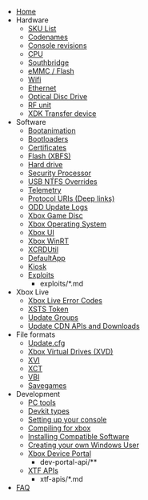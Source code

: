 - [Home](index.md)
- Hardware
  - [SKU List](retail-xone-skus.md)
  - [Codenames](codenames.md)
  - [Console revisions](console-revisions.md)
  - [CPU](cpu.md)
  - [Southbridge](southbridge.md)
  - [eMMC / Flash](emmc-flash.md)
  - [Wifi](wifi.md)
  - [Ethernet](ethernet.md)
  - [Optical Disc Drive](optical-disc-drive.md)
  - [RF unit](rf-unit.md)
  - [XDK Transfer device](xdk_transfer.md)
- Software
  - [Bootanimation](bootanimation.md)
  - [Bootloaders](bootloaders.md)
  - [Certificates](certificates.md)
  - [Flash (XBFS)](xbox-boot-file-system.md)
  - [Hard drive](harddrive.md)
  - [Security Processor](security-processor.md)
  - [USB NTFS Overrides](usb-ntfs-overrides.md)
  - [Telemetry](telemetry.md)
  - [Protocol URIs (Deep links)](protocol-URIs.md)
  - [ODD Update Logs](optical-disc-drive/odd-firmware-update-log.md)
  - [Xbox Game Disc](xbox-game-disc.md)
  - [Xbox Operating System](xbox-operating-system.md)
  - [Xbox UI](xbox-ui.md)
  - [Xbox WinRT](winmd.md)
  - [XCRDUtil](xcrdutil.md)
  - [DefaultApp](default-app.md)
  - [Kiosk](kiosk.md)
  - [Exploits](exploits.md)
    - exploits/*.md
- Xbox Live
  - [Xbox Live Error Codes](xbox-live/hresult-error-codes.md)
  - [XSTS Token](xbox-live/xsts-token.md)
  - [Update Groups](xbox-live/update-group-ids.md)
  - [Update CDN APIs and Downloads](xbox-live/update-cdn.md)
- File formats
  - [Update.cfg](update-cfg.md)
  - [Xbox Virtual Drives (XVD)](xbox-virtual-drive.md)
  - [XVI](xvi.md)
  - [XCT](xct.md)
  - [VBI](vbi.md)
  - [Savegames](savegames.md)
- Development
  - [PC tools](pc_tools.md)
  - [Devkit types](devkit-types.md)
  - [Setting up your console](setup-dev-mode.md)
  - [Compiling for xbox](compiling-for-xbox.md)
  - [Installing Compatible Software](installing-compatible-software.md)
  - [Creating your own Windows User](creating-a-win-user.md)
  - [Xbox Device Portal](device-portal.md)
    - dev-portal-api/**
  - [XTF APIs](xtf-apis.md)
    - xtf-apis/*.md
- [FAQ](faq.md)
